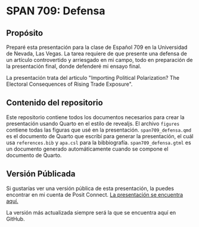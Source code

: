# SPAN 709: Defensa

## Propósito

Preparé esta presentación para la clase de Español 709 en la Universidad de Nevada, Las Vegas. La tarea requiere de que presente una defensa de un artículo controvertido y arriesgado en mi campo, todo en preparación de la presentación final, donde defenderé mi ensayo final.

La presentación trata del articulo "Importing Political Polarization? The Electoral Consequences of Rising Trade Exposure".

## Contenido del repositorio

Este repositorio contiene todos los documentos necesarios para crear la presentación usando Quarto en el estilo de revealjs. El archivo `figures` contiene todas las figuras que usé en la presentación. `span709_defensa.qmd` es el documento de Quarto que escribí para generar la presentación, el cuál usa `references.bib` y `apa.csl` para la bibbiografía. `span709_defensa.gtml` es un documento generado automáticamente cuando se compone el documento de Quarto.

## Versión Públicada

Si gustarías ver una versión pública de esta presentación, la puedes encontrar en mi cuenta de Posit Connect. [La presentación se encuentra aquí.](https://connect.posit.cloud/KevinNavarreteParra/content/01926fea-2c02-bd06-4c40-04ad7f1c4536)

La versión más actualizada siempre será la que se encuentra aquí en GitHub.
